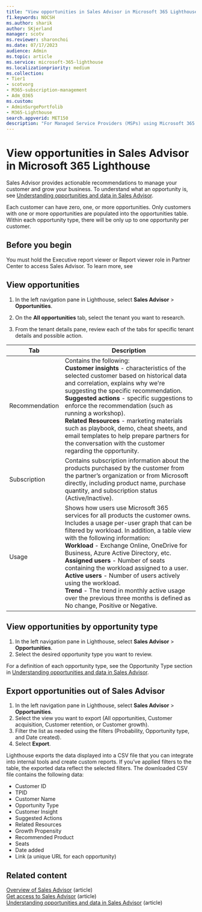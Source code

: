 ```yaml
---
title: "View opportunities in Sales Advisor in Microsoft 365 Lighthouse"
f1.keywords: NOCSH
ms.author: sharik
author: SKjerland
manager: scotv
ms.reviewer: sharonchoi
ms.date: 07/17/2023
audience: Admin
ms.topic: article
ms.service: microsoft-365-lighthouse
ms.localizationpriority: medium
ms.collection:
- Tier1
- scotvorg
- M365-subscription-management
- Adm_O365
ms.custom:
- AdminSurgePortfolib
- M365-Lighthouse                         
search.appverid: MET150
description: "For Managed Service Providers (MSPs) using Microsoft 365 Lighthouse, learn how to view sales opportunities using Sales Advisor."
---
```


# View opportunities in Sales Advisor in Microsoft 365 Lighthouse

Sales Advisor provides actionable recommendations to manage your customer and grow your business. To understand what an opportunity is, see [Understanding opportunities and data in Sales Advisor](m365-lighthouse-understanding-opportunities-and-data.md).

Each customer can have zero, one, or more opportunities. Only customers with one or more opportunities are populated into the opportunities table. Within each opportunity type, there will be only up to one opportunity per customer.

## Before you begin

You must hold the Executive report viewer or Report viewer role in Partner Center to access Sales Advisor. To learn more, see

## View opportunities

1. In the left navigation pane in Lighthouse, select **Sales Advisor** \> **Opportunities**.

2. On the **All opportunities** tab, select the tenant you want to research.

3. From the tenant details pane, review each of the tabs for specific tenant details and possible action.

|Tab      |Description  |
|---------|---------|
|Recommendation     |  Contains the following:  <br>**Customer insights** - characteristics of the selected customer based on historical data and correlation, explains why we're suggesting the specific recommendation.  <br>**Suggested actions** - specific suggestions to enforce the recommendation (such as running a workshop).  <br>**Related Resources** - marketing materials such as playbook, demo, cheat sheets, and email templates to help prepare partners for the conversation with the customer regarding the opportunity.       |
|Subscription     | Contains subscription information about the products purchased by the customer from the partner’s organization or from Microsoft directly, including product name, purchase quantity, and subscription status (Active/Inactive).         |
|Usage     | Shows how users use Microsoft 365 services for all products the customer owns. Includes a usage per-user graph that can be filtered by workload. In addition, a table view with the following information:<br>**Workload** - Exchange Online, OneDrive for Business, Azure Active Directory, etc.<br>**Assigned users** - Number of seats containing the workload assigned to a user.<br>**Active users** - Number of users actively using the workload.<br>**Trend** - The trend in monthly active usage over the previous three months is defined as No change, Positive or Negative.        |

## View opportunities by opportunity type

1. In the left navigation pane in Lighthouse, select **Sales Advisor** \> **Opportunities**.
2. Select the desired opportunity type you want to review.

For a definition of each opportunity type, see the Opportunity Type section in [Understanding opportunities and data in Sales Advisor](m365-lighthouse-understanding-opportunities-and-data.md).

## Export opportunities out of Sales Advisor

1. In the left navigation pane in Lighthouse, select **Sales Advisor** \> **Opportunities**.
2. Select the view you want to export (All opportunities, Customer acquisition, Customer retention, or Customer growth).
3. Filter the list as needed using the filters (Probability, Opportunity type, and Date created).
4. Select **Export**.

Lighthouse exports the data displayed into a CSV file that you can integrate into internal tools and create custom reports. If you’ve applied filters to the table, the exported data reflect the selected filters. The downloaded CSV file contains the following data:

- Customer ID
- TPID
- Customer Name
- Opportunity Type
- Customer Insight
- Suggested Actions
- Related Resources
- Growth Propensity
- Recommended Product
- Seats
- Date added
- Link (a unique URL for each opportunity)

## Related content
  
[Overview of Sales Advisor](m365-lighthouse-sales-advisor-overview.md) (article)\
[Get access to Sales Advisor](m365-lighthouse-get-access-to-sales-advisor.md) (article)\
[Understanding opportunities and data in Sales Advisor](m365-lighthouse-understanding-opportunities-and-data.md) (article)
